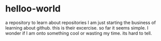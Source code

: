 # helloo-world
a repository to learn about repositories
I am just starting the business of learning about github. this is their excercise. so far it seems simple.
I wonder if I am onto something cool or wasting my time. its hard to tell.

